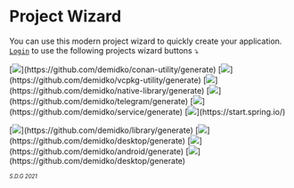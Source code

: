 # Project Wizard
You can use this modern project wizard to quickly create your application.  
[`Login`](https://github.com/login) to use the following projects wizard buttons ⤵

[![](https://img.shields.io/badge/utility%20(C++,%20conan,%20cmake)-003E54?style=for-the-badge&logo=cplusplus)](https://github.com/demidko/conan-utility/generate)  
[![](https://img.shields.io/badge/utility%20(C++,%20Vcpkg,%20cmake)-003E54?style=for-the-badge&logo=cplusplus)](https://github.com/demidko/vcpkg-utility/generate)  
[![](https://img.shields.io/badge/library%20(C++,%20CMake,%20Conan)-003E54?style=for-the-badge&logo=cplusplus)](https://github.com/demidko/native-library/generate)  
[![](https://img.shields.io/badge/telegram%20Bot%20(Kotlin,%20Gradle)-blue?style=for-the-badge&logo=telegram)](https://github.com/demidko/telegram/generate)  
[![](https://img.shields.io/badge/microservice%20(Kotlin,%20Gradle,%20Ktor)-EA7100?style=for-the-badge&logo=java)](https://github.com/demidko/service/generate)   
[![](https://img.shields.io/badge/microservice%20(Kotlin,%20Gradle,%20Java,%20Maven,%20Spring%20Boot)-EA7100?style=for-the-badge&logo=java)](https://start.spring.io/)  

[![](https://img.shields.io/badge/library%20(Kotlin,%20Gradle,%20Maven)-EA7100?style=for-the-badge&logo=java)](https://github.com/demidko/library/generate)  
[![](https://img.shields.io/badge/web%20application%20(Kotlin,%20Gradle,%20KWeb)-gray?style=for-the-badge&logo=kotlin)](https://github.com/demidko/desktop/generate)  
[![](https://img.shields.io/badge/android%20application%20(Kotlin,%20Gradle,%20Jetpack)-darkgreen?style=for-the-badge&logo=android)](https://github.com/demidko/android/generate)  
[![](https://img.shields.io/badge/desktop%20application%20(Kotlin,%20Gradle,%20Jetpack)-darkblue?style=for-the-badge&logo=kotlin)](https://github.com/demidko/desktop/generate)  

<sub><sup>_S.D.G 2021_</sup></sub>
